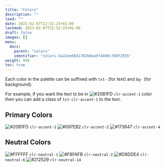 ```yaml
---
title: "Colors"
description: ""
lead: ""
date: 2023-02-07T22:52:23+01:00
lastmod: 2023-02-07T22:52:23+01:00
draft: false
images: []
menu:
  docs:
    parent: "colors"
    identifier: "colors-3a22ee6831782b0aa9f4489c788f2555"
weight: 999
toc: true
---
```


Each color in the palette can be suffixed with `txt-` (for text) and `bg-` (for background). 

For example, if you want the text to be in ![#20B1FD](https://placehold.co/15x15/20B1FD/20B1FD.png) `clr-accent-1`
 color then you can add a class of `txt-clr-accent-1` to the text.

## Primary Colors

![#20B1FD](https://placehold.co/15x15/20B1FD/20B1FD.png) `clr-accent-1`
![#097EB2](https://placehold.co/15x15/097EB2/097EB2.png) `clr-accent-2`
![#173647](https://placehold.co/15x15/173647/173647.png) `clr-accent-4`

## Neutral Colors

![#FFFFFF](https://placehold.co/15x15/FFFFFF/FFFFFF.png) `clr-neutral-1`
![#F8FAFB](https://placehold.co/15x15/F8FAFB/F8FAFB.png) `clr-neutral-2`
![#D8DDE4](https://placehold.co/15x15/D8DDE4/D8DDE4.png) `clr-neutral-6`
![#212529](https://placehold.co/15x15/212529/212529.png) `clr-neutral-14`